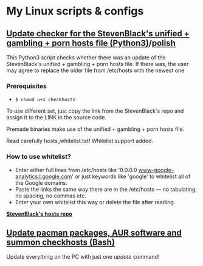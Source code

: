 # My Linux scripts & configs

## [Update checker for the StevenBlack's unified + gambling + porn hosts file (Python3)](https://github.com/skelly37/my-linux/blob/main/checkhosts/checkhosts.py)/[polish](https://github.com/skelly37/my-linux/blob/main/checkhosts/checkhosts-PL.py)

This Python3 script checks whether there was an update of the StevenBlack's unified + gambling + porn hosts file.
If there was, the user may agree to replace the older file from /etc/hosts with the newest one

### Prerequisites
* `$ chmod u+x checkhosts`

To use different set, just copy the link from the StevenBlack's repo and assign it to the LINK in the source code.

Premade binaries make use of the unified + gambling + porn hosts file.

Read carefully hosts_whitelist.txt! Whitelist support added.

### How to use whitelist?
* Enter either full lines from /etc/hosts like '0.0.0.0 www-google-analytics.l.google.com' or just keywords like 'google' to whitelist all of the Google domains.
* Paste the links the same way there are in the /etc/hosts — no tabulating, no spacing, no commas etc.
* Enter your own whitelist this way or delete the file after reading.

**[StevenBlack's hosts repo](https://github.com/StevenBlack/hosts)**

## [Update pacman packages, AUR software and summon checkhosts (Bash)](https://github.com/skelly37/my-linux/blob/main/update)

Update everything on the PC with just one *update* command!

